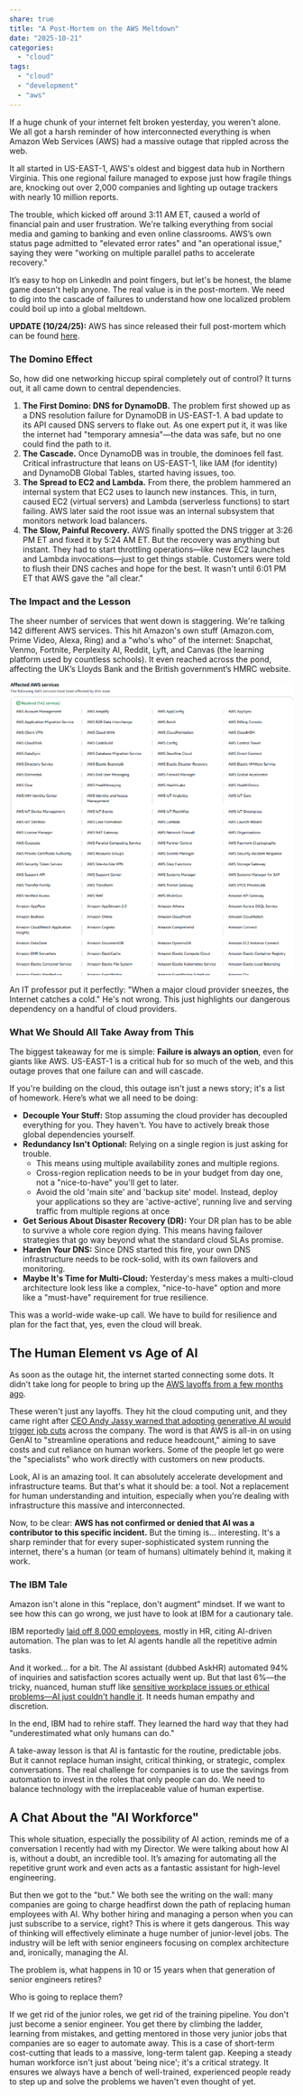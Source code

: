 ```yaml
---
share: true
title: "A Post-Mortem on the AWS Meltdown"
date: "2025-10-21"
categories:
  - "cloud"
tags:
  - "cloud"
  - "development"
  - "aws"
---
```


If a huge chunk of your internet felt broken yesterday, you weren't alone. We all got a harsh reminder of how interconnected everything is when Amazon Web Services (AWS) had a massive outage that rippled across the web.

It all started in US-EAST-1, AWS's oldest and biggest data hub in Northern Virginia. This one regional failure managed to expose just how fragile things are, knocking out over 2,000 companies and lighting up outage trackers with nearly 10 million reports.

The trouble, which kicked off around 3:11 AM ET, caused a world of financial pain and user frustration. We're talking everything from social media and gaming to banking and even online classrooms. AWS’s own status page admitted to "elevated error rates" and "an operational issue," saying they were "working on multiple parallel paths to accelerate recovery."

It’s easy to hop on LinkedIn and point fingers, but let's be honest, the blame game doesn't help anyone. The real value is in the post-mortem. We need to dig into the cascade of failures to understand how one localized problem could boil up into a global meltdown.

**UPDATE (10/24/25):** AWS has since released their full post-mortem which can be found [here](https://aws.amazon.com/message/101925/).

### The Domino Effect

So, how did one networking hiccup spiral completely out of control? It turns out, it all came down to central dependencies.

1.  **The First Domino: DNS for DynamoDB.** The problem first showed up as a DNS resolution failure for DynamoDB in US-EAST-1. A bad update to its API caused DNS servers to flake out. As one expert put it, it was like the internet had "temporary amnesia"—the data was safe, but no one could find the path to it.
2.  **The Cascade.** Once DynamoDB was in trouble, the dominoes fell fast. Critical infrastructure that leans on US-EAST-1, like IAM (for identity) and DynamoDB Global Tables, started having issues, too.
3.  **The Spread to EC2 and Lambda.** From there, the problem hammered an internal system that EC2 uses to launch new instances. This, in turn, caused EC2 (virtual servers) and Lambda (serverless functions) to start failing. AWS later said the root issue was an internal subsystem that monitors network load balancers.
4.  **The Slow, Painful Recovery.** AWS finally spotted the DNS trigger at 3:26 PM ET and fixed it by 5:24 AM ET. But the recovery was anything but instant. They had to start throttling operations—like new EC2 launches and Lambda invocations—just to get things stable. Customers were told to flush their DNS caches and hope for the best. It wasn't until 6:01 PM ET that AWS gave the "all clear."

### The Impact and the Lesson

The sheer number of services that went down is staggering. We're talking 142 different AWS services. This hit Amazon's own stuff (Amazon.com, Prime Video, Alexa, Ring) and a "who's who" of the internet: Snapchat, Venmo, Fortnite, Perplexity AI, Reddit, Lyft, and Canvas (the learning platform used by countless schools). It even reached across the pond, affecting the UK’s Lloyds Bank and the British government’s HMRC website.

![AWS Outage Services Effected](../assets/img/posts/internet-outage/Screenshot%202025-10-21%20171226.png)

An IT professor put it perfectly: "When a major cloud provider sneezes, the Internet catches a cold." He's not wrong. This just highlights our dangerous dependency on a handful of cloud providers.

### What We Should All Take Away from This

The biggest takeaway for me is simple: **Failure is always an option**, even for giants like AWS. US-EAST-1 is a critical hub for so much of the web, and this outage proves that one failure can and will cascade.

If you're building on the cloud, this outage isn't just a news story; it's a list of homework. Here’s what we all need to be doing:

* **Decouple Your Stuff:** Stop assuming the cloud provider has decoupled everything for you. They haven't. You have to actively break those global dependencies yourself.
* **Redundancy Isn't Optional:** Relying on a single region is just asking for trouble.
    * This means using multiple availability zones and multiple regions.
    * Cross-region replication needs to be in your budget from day one, not a "nice-to-have" you'll get to later.
    * Avoid the old 'main site' and 'backup site' model. Instead, deploy your applications so they are 'active-active', running live and serving traffic from multiple regions at once
* **Get Serious About Disaster Recovery (DR):** Your DR plan has to be able to survive a whole core region dying. This means having failover strategies that go way beyond what the standard cloud SLAs promise.
* **Harden Your DNS:** Since DNS started this fire, your own DNS infrastructure needs to be rock-solid, with its own failovers and monitoring.
* **Maybe It's Time for Multi-Cloud:** Yesterday's mess makes a multi-cloud architecture look less like a complex, "nice-to-have" option and more like a "must-have" requirement for true resilience.

This was a world-wide wake-up call. We have to build for resilience and plan for the fact that, yes, even the cloud will break.

## The Human Element vs Age of AI

As soon as the outage hit, the internet started connecting some dots. It didn't take long for people to bring up the [AWS layoffs from a few months ago](https://www.techrepublic.com/article/news-amazon-aws-layoffs-ai/).

These weren't just any layoffs. They hit the cloud computing unit, and they came right after [CEO Andy Jassy warned that adopting generative AI would trigger job cuts](https://www.reuters.com/business/retail-consumer/amazons-aws-cloud-computing-unit-cuts-least-hundreds-jobs-sources-say-2025-07-17/) across the company. The word is that AWS is all-in on using GenAI to "streamline operations and reduce headcount," aiming to save costs and cut reliance on human workers. Some of the people let go were the "specialists" who work directly with customers on new products.

Look, AI is an amazing tool. It can absolutely accelerate development and infrastructure teams. But that's what it should be: a tool. Not a replacement for human understanding and intuition, especially when you're dealing with infrastructure this massive and interconnected.

Now, to be clear: **AWS has not confirmed or denied that AI was a contributor to this specific incident.** But the timing is... interesting. It's a sharp reminder that for every super-sophisticated system running the internet, there's a human (or team of humans) ultimately behind it, making it work.

### The IBM Tale

Amazon isn't alone in this "replace, don't augment" mindset. If we want to see how this can go wrong, we just have to look at IBM for a cautionary tale.

IBM reportedly [laid off 8,000 employees](https://www.linkedin.com/pulse/ibm-lays-off-8000-employees-ai-replaces-hr-roles-si5mc/), mostly in HR, citing AI-driven automation. The plan was to let AI agents handle all the repetitive admin tasks.

And it worked... for a bit. The AI assistant (dubbed AskHR) automated 94% of inquiries and satisfaction scores actually went up. But that last 6%—the tricky, nuanced, human stuff like [sensitive workplace issues or ethical problems—AI just couldn't handle it](https://resident.com/tech-and-gear/2025/05/27/ibm-replaced-8000-staff-with-aithen-rehired-them-heres-what-that-means). It needs human empathy and discretion.

In the end, IBM had to rehire staff. They learned the hard way that they had "underestimated what only humans can do."

A take-away lesson is that AI is fantastic for the routine, predictable jobs. But it cannot replace human insight, critical thinking, or strategic, complex conversations. The real challenge for companies is to use the savings from automation to invest in the roles that only people can do. We need to balance technology with the irreplaceable value of human expertise.

## A Chat About the "AI Workforce"

This whole situation, especially the possibility of AI action, reminds me of a conversation I recently had with my Director. We were talking about how AI is, without a doubt, an incredible tool. It’s amazing for automating all the repetitive grunt work and even acts as a fantastic assistant for high-level engineering.

But then we got to the "but." We both see the writing on the wall: many companies are going to charge headfirst down the path of replacing human employees with AI. Why bother hiring and managing a person when you can just subscribe to a service, right?  This is where it gets dangerous. This way of thinking will effectively eliminate a huge number of junior-level jobs. The industry will be left with senior engineers focusing on complex architecture and, ironically, managing the AI.

The problem is, what happens in 10 or 15 years when that generation of senior engineers retires?

Who is going to replace them?

If we get rid of the junior roles, we get rid of the training pipeline. You don't just become a senior engineer. You get there by climbing the ladder, learning from mistakes, and getting mentored in those very junior jobs that companies are so eager to automate away.  This is a case of short-term cost-cutting that leads to a massive, long-term talent gap. Keeping a steady human workforce isn't just about 'being nice'; it's a critical strategy. It ensures we always have a bench of well-trained, experienced people ready to step up and solve the problems we haven't even thought of yet.
